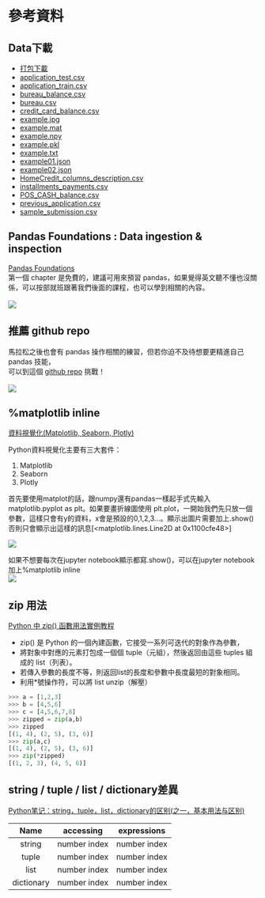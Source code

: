 # 參考資料
## Data下載
* [打包下載](http://ai100.cupoy.com/file-download/part01/Part01.7z)
* [application_test.csv](http://ai100.cupoy.com/file-download/part01/application_test.csv)
* [application_train.csv](http://ai100.cupoy.com/file-download/part01/application_train.csv)
* [bureau_balance.csv](http://ai100.cupoy.com/file-download/part01/bureau_balance.csv)
* [bureau.csv](http://ai100.cupoy.com/file-download/part01/bureau.csv)
* [credit_card_balance.csv](http://ai100.cupoy.com/file-download/part01/credit_card_balance.csv)
* [example.jpg](http://ai100.cupoy.com/file-download/part01/example.jpg)
* [example.mat](http://ai100.cupoy.com/file-download/part01/example.mat)
* [example.npy](http://ai100.cupoy.com/file-download/part01/example.npy)
* [example.pkl](http://ai100.cupoy.com/file-download/part01/example.pkl)
* [example.txt](http://ai100.cupoy.com/file-download/part01/example.txt)
* [example01.json](http://ai100.cupoy.com/file-download/part01/example01.json)
* [example02.json](http://ai100.cupoy.com/file-download/part01/example02.json)
* [HomeCredit_columns_description.csv](http://ai100.cupoy.com/file-download/part01/HomeCredit_columns_description.csv)
* [installments_payments.csv](http://ai100.cupoy.com/file-download/part01/installments_payments.csv)
* [POS_CASH_balance.csv](http://ai100.cupoy.com/file-download/part01/POS_CASH_balance.csv)
* [previous_application.csv](http://ai100.cupoy.com/file-download/part01/previous_application.csv)
* [sample_submission.csv](http://ai100.cupoy.com/file-download/part01/sample_submission.csv)
## Pandas Foundations : Data ingestion & inspection
[Pandas Foundations](https://www.datacamp.com/courses/pandas-foundations)<br>
第一個 chapter 是免費的，建議可用來預習 pandas，如果覺得英文聽不懂也沒關係，可以按部就班跟著我們後面的課程，也可以學到相關的內容。<br><br>
![](https://ai100-fileentity.cupoy.com/3rd/homework/D5/1566981454012/large)
## 推薦 github repo
馬拉松之後也會有 pandas 操作相關的練習，但若你迫不及待想要更精進自己 pandas 技能，<br>
可以到這個 [github repo](https://github.com/guipsamora/pandas_exercises) 挑戰！<br><br>
![](https://ai100-fileentity.cupoy.com/3rd/homework/D5/1566981467917/large)
## %matplotlib inline
[資料視覺化(Matplotlib, Seaborn, Plotly)](https://medium.com/jameslearningnote/資料分析-機器學習-第2-5講-資料視覺化-matplotlib-seaborn-plotly-75cd353d6d3f)<br>

Python資料視覺化主要有三大套件：
1. Matplotlib
2. Seaborn
3. Plotly<br>

首先要使用matplot的話，跟numpy還有pandas一樣起手式先輸入matplotlib.pyplot as plt。如果要畫折線圖使用 plt.plot，一開始我們先只放一個參數，這樣只會有y的資料，x會是預設的0,1,2,3…。顯示出圖片需要加上.show() 否則只會顯示出這樣的訊息[<matplotlib.lines.Line2D at 0x1100cfe48>]<br>

![](https://miro.medium.com/max/2380/1*409ArBhlxniQ4q657INbpA.png)<br>

如果不想要每次在jupyter notebook顯示都寫.show()，可以在jupyter notebook加上%matplotlib inline<br>
![](https://miro.medium.com/max/2420/1*llN9LEOvTMikRcVHXh7SXw.png)<br>

##  zip 用法
[Python 中 zip() 函數用法實例教程](http://puremonkey2010.blogspot.com/2015/10/python-python-zip.html)

- zip() 是 Python 的一個內建函數，它接受一系列可迭代的對象作為參數，
- 將對象中對應的元素打包成一個個 tuple（元組），然後返回由這些 tuples 組成的 list（列表）。
- 若傳入參數的長度不等，則返回list的長度和參數中長度最短的對象相同。
- 利用*號操作符，可以將 list unzip（解壓）

```python
>>> a = [1,2,3]
>>> b = [4,5,6]
>>> c = [4,5,6,7,8]
>>> zipped = zip(a,b)
>>> zipped
[(1, 4), (2, 5), (3, 6)]
>>> zip(a,c)
[(1, 4), (2, 5), (3, 6)]
>>> zip(*zipped)
[(1, 2, 3), (4, 5, 6)]
```

##  string / tuple / list / dictionary差異
[Python笔记：string，tuple，list，dictionary的区别(之一，基本用法与区别)](https://blog.csdn.net/s09094031/article/details/80302588)

| Name | accessing | expressions |
|:-----:|:-----:|:------:|
| string   |  number index  |   number index |
| tuple   |  number index  |   number index |
| list  |  number index  |   number index|
| dictionary   |  number index |   number index |


